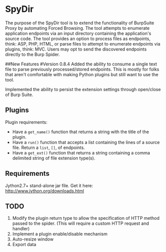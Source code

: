 # SpyDir
The purpose of the SpyDir tool is to extend the functionality of BurpSuite Proxy by automating Forced Browsing. The tool attempts to enumerate application endpoints via an input directory containing the application's source code. The tool provides an option to process files as endpoints, think: ASP, PHP, HTML, or parse files to attempt to enumerate endpoints via plugins, think: MVC. Users may opt to send the discovered endpoints directly to the Burp Spider.

##New Features
#Version 0.8.4
Added the ability to consume a single text file to parse previously processed/stored endpoints. This is mostly for folks that aren't comfortable with making Python plugins but still want to use the tool. 

Implemented the ability to persist the extension settings through open/close of Burp Suite.

## Plugins
Plugin requirements:

* Have a `get_name()` function that returns a string with the title of the plugin. 
* Have a `run()` function that accepts a list containing the lines of a source file. Return a `list`, `[]`, of endpoints.
* Have a `get_ext()` function that returns a string containing a comma delimited string of file extension type(s).

## Requirements
Jython2.7+ stand-alone jar file. Get it here: http://www.jython.org/downloads.html

## TODO
1. Modify the plugin return type to allow the specification of HTTP method passed to the spider. (This will require a custom HTTP request and handler)
2. Implement a plugin enable/disable mechanism
3. Auto-resize window
4. Export data